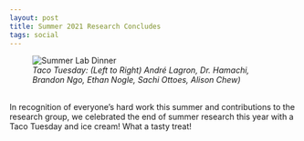 ```yaml
---
layout: post
title: Summer 2021 Research Concludes
tags: social
---
```


<figure>
  <img src="https://lesliehamachi.github.io/post_content/2021_08_17-Summer-Lab-Dinner.webp" alt="Summer Lab Dinner" title="Summer Lab Dinner">
  <figcaption><em>Taco Tuesday: (Left to Right) André Lagron, Dr. Hamachi, Brandon Ngo, Ethan Nogle, Sachi Ottoes, Alison Chew)</em></figcaption>
</figure>  
<br>
In recognition of everyone’s hard work this summer and contributions to the research group, we celebrated the end of summer research this year with a Taco Tuesday and ice cream! What a tasty treat!


